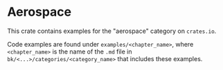 # Aerospace

This crate contains examples for the "aerospace" category on `crates.io`.

Code examples are found under `examples/<chapter_name>`, where `<chapter_name>` is the name of the `.md` file in `bk/<...>/categories/<category_name>` that includes these examples.
